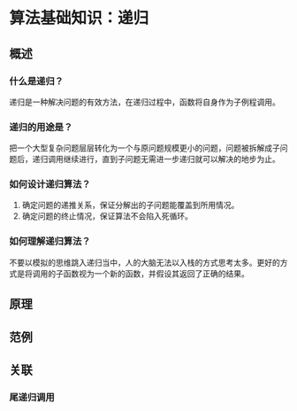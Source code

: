 # 算法基础知识：递归

## 概述

### 什么是递归？

递归是一种解决问题的有效方法，在递归过程中，函数将自身作为子例程调用。

### 递归的用途是？

把一个大型复杂问题层层转化为一个与原问题规模更小的问题，问题被拆解成子问题后，递归调用继续进行，直到子问题无需进一步递归就可以解决的地步为止。

### 如何设计递归算法？

1. 确定问题的递推关系，保证分解出的子问题能覆盖到所用情况。
2. 确定问题的终止情况，保证算法不会陷入死循环。

### 如何理解递归算法？

不要以模拟的思维跳入递归当中，人的大脑无法以入栈的方式思考太多。更好的方式是将调用的子函数视为一个新的函数，并假设其返回了正确的结果。

## 原理

## 范例

## 关联

### 尾递归调用
